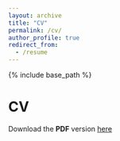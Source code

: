 ```yaml
---
layout: archive
title: "CV"
permalink: /cv/
author_profile: true
redirect_from:
  - /resume
---
```


{% include base_path %}

CV
======
Download the **PDF** version [here](https://N00bsie.github.io/files/cv-latest.pdf)



